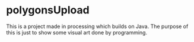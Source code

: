 # polygonsUpload
This is a project made in processing which builds on Java. The purpose of this is just to show some visual art done by programming. 
